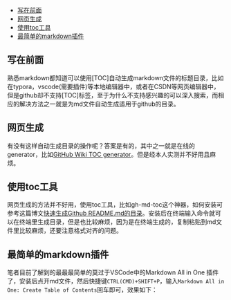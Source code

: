 - [写在前面](#%e5%86%99%e5%9c%a8%e5%89%8d%e9%9d%a2)
- [网页生成](#%e7%bd%91%e9%a1%b5%e7%94%9f%e6%88%90)
- [使用toc工具](#%e4%bd%bf%e7%94%a8toc%e5%b7%a5%e5%85%b7)
- [最简单的markdown插件](#%e6%9c%80%e7%ae%80%e5%8d%95%e7%9a%84markdown%e6%8f%92%e4%bb%b6)
## 写在前面
熟悉markdown都知道可以使用[TOC]自动生成markdown文件的标题目录，比如在typora，vscode(需要插件)等本地编辑器中，或者在CSDN等网页编辑器中，但是github却不支持[TOC]标签，至于为什么不支持感兴趣的可以深入搜索，而相应的解决方法之一就是为md文件自动生成适用于github的目录。
## 网页生成
有没有这样自动生成目录的操作呢？答案是有的，其中之一就是在线的generator，比如[GitHub Wiki TOC generator](https://ecotrust-canada.github.io/markdown-toc/)。但是经本人实测并不好用且麻烦。
## 使用toc工具
网页生成的方法并不好用，使用toc工具，比如gh-md-toc这个神器，如何安装可参考这篇博文[快速生成Github README.md的目录](https://www.jianshu.com/p/302abe331dcb)。安装后在终端输入命令就可以在终端里生成目录，但是也比较麻烦，因为是在终端生成的，复制粘贴到md文件里比较麻烦，还要注意格式对齐的问题。
## 最简单的markdown插件
笔者目前了解到的最最最简单的莫过于VSCode中的Markdown All in One
插件了，安装后点开md文件，然后快捷键```CTRL(CMD)+SHIFT+P```，输入```Markdown All in One: Create Table of Contents```回车即可，效果如下：

